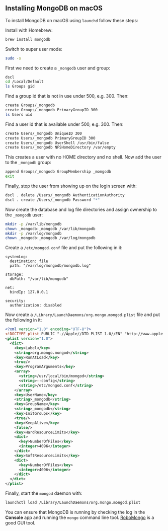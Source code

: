 ## Installing MongoDB on macOS

To install MongoDB on macOS using `launchd` follow these steps:

Install with Homebrew:

```bash
brew install mongodb
```

Switch to super user mode:

```bash
sudo -s
```

First we need to create a `_mongodb` user and group:

```bash
dscl
cd /Local/Default
ls Groups gid
```

Find a group id that is not in use under 500, e.g. 300.  Then:

```bash
create Groups/_mongodb
create Groups/_mongodb PrimaryGroupID 300
ls Users uid
```

Find a user id that is available under 500, e.g. 300.  Then:

```bash
create Users/_mongodb UniqueID 300
create Users/_mongodb PrimaryGroupID 300
create Users/_mongodb UserShell /usr/bin/false
create Users/_mongodb NFSHomeDirectory /var/empty
```

This creates a user with no HOME directory and no shell.  Now add the user to the `_mongodb` group:

```bash
append Groups/_mongodb GroupMembership _mongodb
exit
```

Finally, stop the user from showing up on the login screen with:

```bash
dscl . delete /Users/_mongodb AuthenticationAuthority
dscl . create /Users/_mongodb Password "*"
```

Now create the database and log file directories and assign ownership to the `_mongodb` user:

```bash
mkdir -p /var/lib/mongodb
chown _mongodb:_mongodb /var/lib/mongodb
mkdir -p /var/log/mongodb
chown _mongodb:_mongodb /var/log/mongodb
```

Create a `/etc/mongod.conf` file and put the following in it:

```
systemLog:
  destination: file
  path: "/var/log/mongodb/mongodb.log"

storage:
  dbPath: "/var/lib/mongodb"

net:
  bindIp: 127.0.0.1

security:
  authorization: disabled
```

Now create a `/Library/LaunchDaemons/org.mongo.mongod.plist` file and put the following in it:

```xml
<?xml version="1.0" encoding="UTF-8"?>
<!DOCTYPE plist PUBLIC "-//Apple//DTD PLIST 1.0//EN" "http://www.apple.com/DTDs/PropertyList-1.0.dtd">
<plist version="1.0">
  <dict>
    <key>Label</key>
    <string>org.mongo.mongod</string>
    <key>RunAtLoad</key>
    <true/>
    <key>ProgramArguments</key>
    <array>
      <string>/usr/local/bin/mongod</string>
      <string>--config</string>
      <string>/etc/mongod.conf</string>
    </array>
    <key>UserName</key>
    <string>_mongodb</string>
    <key>GroupName</key>
    <string>_mongodb</string>
    <key>InitGroups</key>
    <true/>
    <key>KeepAlive</key>
    <false/>
    <key>HardResourceLimits</key>
    <dict>
      <key>NumberOfFiles</key>
      <integer>4096</integer>
    </dict>
    <key>SoftResourceLimits</key>
    <dict>
      <key>NumberOfFiles</key>
      <integer>4096</integer>
    </dict>
  </dict>
</plist>
```

Finally, start the `mongod` daemon with:

```bash
launchctl load /Library/LaunchDaemons/org.mongo.mongod.plist
```

You can ensure that MongoDB is running by checking the log in the **Console** app and running the `mongo` command line tool.  [RoboMongo](https://robomongo.org/) is a good GUI tool.
